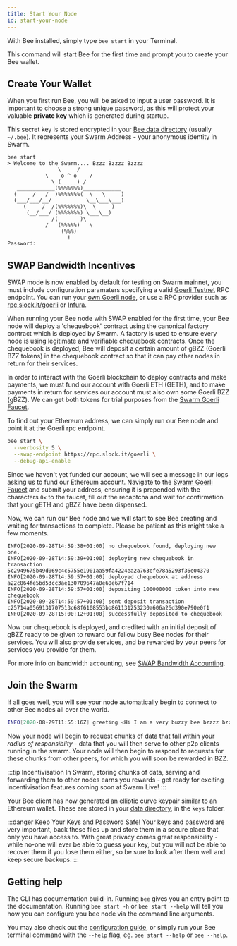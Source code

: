 ```yaml
---
title: Start Your Node
id: start-your-node
---
```


With Bee installed, simply type `bee start` in your Terminal. 

This command will start Bee for the first time and prompt you to create your Bee wallet.

## Create Your Wallet

When you first run Bee, you will be asked to input a user password. It is important to choose a strong unique password, as this will protect your valuable **private key** which is generated during startup. 

This secret key is stored encrypted in your [Bee data directory](/docs/installation/configuration#--data-dir) (usually `~/.bee`). It represents your Swarm Address - your anonymous identity in Swarm.

```
bee start
> Welcome to the Swarm.... Bzzz Bzzzz Bzzzz
                \     /
            \    o ^ o    /
              \ (     ) /
   ____________(%%%%%%%)____________
  (     /   /  )%%%%%%%(  \   \     )
  (___/___/__/           \__\___\___)
     (     /  /(%%%%%%%)\  \     )
      (__/___/ (%%%%%%%) \___\__)
              /(       )\
            /   (%%%%%)   \
                 (%%%)
                   !
Password:
```

## SWAP Bandwidth Incentives

SWAP mode is now enabled by default for testing on Swarm mainnet, you must include configuration paramaters specifying a valid [Goerli Testnet](https://goerli.net/) RPC endpoint. You can run your [own Goerli node](https://github.com/goerli/testnet), or use a RPC provider such as [rpc.slock.it/goerli](https://rpc.slock.it/goerli) or [Infura](https://infura.io/).

When running your Bee node with SWAP enabled for the first time, your Bee node will deploy a 'chequebook' contract using the canonical factory contract which is deployed by Swarm. A factory is used to ensure every node is using legitimate and verifiable chequebook contracts. Once the chequebook is deployed, Bee will deposit a certain amount of gBZZ (Goerli BZZ tokens) in the chequebook contract so that it can pay other nodes in return for their services.

In order to interact with the Goerli blockchain to deploy contracts and make payments, we must fund our account with Goerli ETH (GETH), and to make payments in return for services our account must also own some Goerli BZZ (gBZZ). We can get both tokens for trial purposes from the [Swarm Goerli Faucet](https://faucet.ethswarm.org/).

To find out your Ethereum address, we can simply run our Bee node and point it at the Goerli rpc endpoint.

```sh
bee start \
  --verbosity 5 \
  --swap-endpoint https://rpc.slock.it/goerli \
  --debug-api-enable
```

Since we haven't yet funded our account, we will see a message in our logs asking us to fund our Ethereum account. Navigate to the [Swarm Goerli Faucet](https://faucet.ethswarm.org/) and submit your address, ensuring it is prepended with the characters `0x` to the faucet, fill out the recaptcha and wait for confirmation that your gETH and gBZZ have been dispensed.

Now, we can run our Bee node and we will start to see Bee creating and waiting for transactions to complete. Please be patient as this might take a few moments.

```
INFO[2020-09-28T14:59:38+01:00] no chequebook found, deploying new one.
INFO[2020-09-28T14:59:39+01:00] deploying new chequebook in transaction 5c2949675b49d069c4c5755e1901aa59fa4224ea2a763efe78a5293f36e04370
INFO[2020-09-28T14:59:57+01:00] deployed chequebook at address a22c864fe5bd53cc3ae130709647a0e60e67f714
INFO[2020-09-28T14:59:57+01:00] depositing 100000000 token into new chequebook
INFO[2020-09-28T14:59:57+01:00] sent deposit transaction c25714a0569131707513c68f6108553bb861131253230a606a26d390e790e0f1
INFO[2020-09-28T15:00:12+01:00] successfully deposited to chequebook
```

Now our chequebook is deployed, and credited with an initial deposit of gBZZ ready to be given to reward our fellow busy Bee nodes for their services. You will also provide services, and be rewarded by your peers for services you provide for them.

For more info on bandwidth accounting, see [SWAP Bandwidth Accounting](/docs/advanced/swap).

## Join the Swarm

If all goes well, you will see your node automatically begin to connect to other Bee nodes all over the world. 

```sh
INFO[2020-08-29T11:55:16Z] greeting <Hi I am a very buzzy bee bzzzz bzzz bzz. 🐝> from peer: b6ae5b22d4dc93ce5ee46a9799ef5975d436eb63a4b085bfc104fcdcbda3b82c
```

Now your node will begin to request chunks of data that fall within your *radius of responsibilty* - data that you will then serve to other p2p clients running in the swarm. Your node will then begin to respond to requests for these chunks from other peers, for which you will soon be rewarded in BZZ.

:::tip Incentivisation
In Swarm, storing chunks of data, serving and forwarding them to other nodes earns you rewards - get ready for exciting incentivisation features coming soon at Swarm Live!
:::

Your Bee client has now generated an elliptic curve keypair similar to an Ethereum wallet. These are stored in your [data directory](/docs/installation/configuration#--data-dir), in the `keys` folder.

:::danger Keep Your Keys and Password Safe!
Your keys and password are very important, back these files up and store them in a secure place that only you have access to. With great privacy comes great responsibility - while no-one will ever be able to guess your key, but you will not be able to recover them if you lose them either, so be sure to look after them well and keep secure backups.
:::

## Getting help
The CLI has documentation build-in. Running `bee` gives you an entry point to the documentation. Running `bee start -h` or `bee start --help` will tell you how you can configure you bee node via the command line arguments.

You may also check out the [configuration guide](/docs/installation/configuration), or simply run your Bee terminal command with the `--help` flag, eg. `bee start --help` or `bee --help`.

